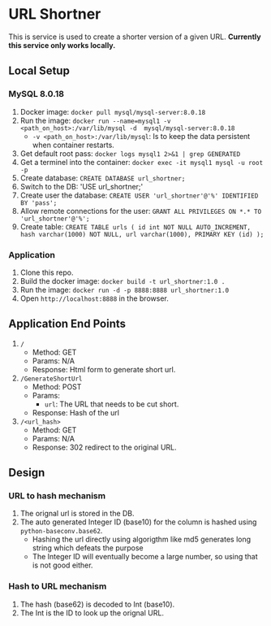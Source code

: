 # URL Shortner

This is service is used to create a shorter version of a given URL.
**Currently this service only works locally.**

## Local Setup

### MySQL 8.0.18
1. Docker image: `docker pull mysql/mysql-server:8.0.18`
2. Run the image: `docker run --name=mysql1 -v <path_on_host>:/var/lib/mysql -d  mysql/mysql-server:8.0.18`
	- `-v <path_on_host>:/var/lib/mysql`: Is to keep the data persistent when container restarts.
3. Get default root pass: `docker logs mysql1 2>&1 | grep GENERATED`
4. Get a terminel into the container: `docker exec -it mysql1 mysql -u root -p`	
5. Create database: `CREATE DATABASE url_shortner;`
6. Switch to the DB: 'USE url_shortner;'
7. Create user the database: `CREATE USER 'url_shortner'@'%' IDENTIFIED BY 'pass';`
8. Allow remote connections for the user: `GRANT ALL PRIVILEGES ON *.* TO 'url_shortner'@'%';`
9. Create table: ```CREATE TABLE urls (
	id int NOT NULL AUTO_INCREMENT,
	hash varchar(1000) NOT NULL,
	url varchar(1000),
	PRIMARY KEY (id)
	);```

### Application

1. Clone this repo.
2. Build the docker image: `docker build -t url_shortner:1.0 .`
3. Run the image: `docker run -d -p 8888:8888 url_shortner:1.0`
4. Open `http://localhost:8888` in the browser.

## Application End Points

1. `/`
	- Method: GET
	- Params: N/A
	- Response: Html form to generate short url.
2. `/GenerateShortUrl`
	- Method: POST
	- Params: 
		- `url`: The URL that needs to be cut short.
	- Response: Hash of the url
3. `/<url_hash>`
	- Method: GET
	- Params: N/A
	- Response: 302 redirect to the original URL.

## Design

### URL to hash mechanism

1. The orignal url is stored in the DB.
2. The auto generated Integer ID (base10) for the column is hashed using `python-baseconv.base62`.
	- Hashing the url directly using algorigthm like md5 generates long string which defeats the purpose
	- The Integer ID will eventually become a large number, so using that is not good either.

### Hash to URL mechanism

1. The hash (base62) is decoded to Int (base10).
2. The Int is the ID to look up the orignal URL.
